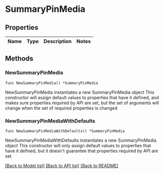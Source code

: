 # SummaryPinMedia

## Properties

Name | Type | Description | Notes
------------ | ------------- | ------------- | -------------

## Methods

### NewSummaryPinMedia

`func NewSummaryPinMedia() *SummaryPinMedia`

NewSummaryPinMedia instantiates a new SummaryPinMedia object
This constructor will assign default values to properties that have it defined,
and makes sure properties required by API are set, but the set of arguments
will change when the set of required properties is changed

### NewSummaryPinMediaWithDefaults

`func NewSummaryPinMediaWithDefaults() *SummaryPinMedia`

NewSummaryPinMediaWithDefaults instantiates a new SummaryPinMedia object
This constructor will only assign default values to properties that have it defined,
but it doesn't guarantee that properties required by API are set


[[Back to Model list]](../README.md#documentation-for-models) [[Back to API list]](../README.md#documentation-for-api-endpoints) [[Back to README]](../README.md)


